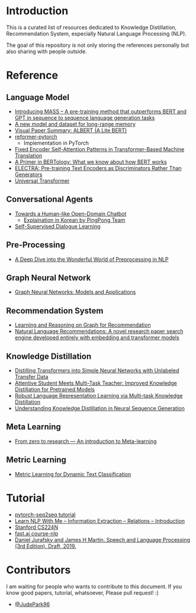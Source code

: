 # Introduction
This is a curated list of resources dedicated to Knowledge Distillation, Recommendation System, especially Natural Language Processing (NLP).

The goal of this repository is not only storing the references personally but also sharing with people outside.

# Reference

## Language Model
- [Introducing MASS – A pre-training method that outperforms BERT and GPT in sequence to sequence language generation tasks](https://www.microsoft.com/en-us/research/blog/introducing-mass-a-pre-training-method-that-outperforms-bert-and-gpt-in-sequence-to-sequence-language-generation-tasks/)
- [A new model and dataset for long-range memory](https://deepmind.com/blog/article/A_new_model_and_dataset_for_long-range_memory?fbclid=IwAR2XGjVqZgx90_S1y6e7CWR4BmAbsSspdn6Rks7BuN2Xuy3qnOpdf211bnc)
- [Visual Paper Summary: ALBERT (A Lite BERT)](https://amitness.com/2020/02/albert-visual-summary/)
- [reformer-pytorch](https://github.com/lucidrains/reformer-pytorch)
  - Implementation in PyTorch
- [Fixed Encoder Self-Attention Patterns in Transformer-Based Machine Translation](https://arxiv.org/abs/2002.10260?fbclid=IwAR3pr2SUEBe3L4eRZE8dR1X9lPpNcRc2aZUnEQZ5Y8B4sARgpqBeO76shc0)
- [A Primer in BERTology: What we know about how BERT works](https://arxiv.org/pdf/2002.12327.pdf)
- [ELECTRA: Pre-training Text Encoders as Discriminators Rather Than Generators](https://github.com/google-research/electra)
- [Universal Transformer](https://arxiv.org/pdf/1807.03819.pdf)


## Conversational Agents
- [Towards a Human-like Open-Domain Chatbot](https://arxiv.org/abs/2001.09977?fbclid=IwAR1-8Qi3MNs8I8Q3yLIajkTHEJJjMWdAWRLIRC7A464mxSMJoEJDHxpGs9s)
  -  [Explaination in Korean by PingPong Team](https://blog.pingpong.us/meena-presentation/?fbclid=IwAR3epnb8NOQQcUQfXaJZLfGF-fhSsXV_FuVCD0yU78KOlb93Fi7KdMM51Kg)
- [Self-Supervised Dialogue Learning](https://arxiv.org/pdf/1907.00448.pdf)

## Pre-Processing
- [A Deep Dive into the Wonderful World of Preprocessing in NLP](https://mlexplained.com/2019/11/06/a-deep-dive-into-the-wonderful-world-of-preprocessing-in-nlp/)

## Graph Neural Network
- [Graph Neural Networks: Models and Applications](http://cse.msu.edu/~mayao4/tutorials/aaai2020/?fbclid=IwAR285UMlV8mq1PWsIyYp233m-KHTueKzJorK2uyjQeh2yIli9zw9MxLhbjs)

## Recommendation System
- [Learning and Reasoning on Graph for Recommendation](https://next-nus.github.io/)
- [Natural Language Recommendations: A novel research paper search engine developed entirely with embedding and transformer models](https://github.com/Santosh-Gupta/NaturalLanguageRecommendations)

## Knowledge Distillation
- [Distilling Transformers into Simple Neural Networks with Unlabeled Transfer Data](https://arxiv.org/abs/1910.01769)
- [Attentive Student Meets Multi-Task Teacher: Improved Knowledge Distillation for Pretrained Models](https://arxiv.org/pdf/1911.03588.pdf)
- [Robust Language Representation Learning via Multi-task Knowledge Distillation](https://www.microsoft.com/en-us/research/blog/robust-language-representation-learning-via-multi-task-knowledge-distillation/)
- [Understanding Knowledge Distillation in Neural Sequence Generation](https://www.microsoft.com/en-us/research/video/understanding-knowledge-distillation-in-neural-sequence-generation/)

## Meta Learning
- [From zero to research — An introduction to Meta-learning](https://medium.com/huggingface/from-zero-to-research-an-introduction-to-meta-learning-8e16e677f78a)

## Metric Learning
- [Metric Learning for Dynamic Text Classification](https://www.aclweb.org/anthology/D19-6116/)

# Tutorial
- [pytorch-seq2seq tutorial](https://github.com/bentrevett/pytorch-seq2seq)
- [Learn NLP With Me – Information Extraction – Relations – Introduction](https://ryanong.co.uk/2020/02/21/day-52-learn-nlp-with-me-information-extraction-relations-introduction/)
- [Stanford CS224N](http://web.stanford.edu/class/cs224n/)
- [fast.ai course-nlp](https://github.com/fastai/course-nlp)
- [Daniel Jurafsky and James H Martin. Speech and Language Processing (3rd Edition). Draft, 2019.](https://web.stanford.edu/~jurafsky/slp3/)

# Contributors
I am waiting for people who wants to contribute to this document. If you know good papers, tutorial, whatsoever, Please pull request! :) 

- [@JudePark96](https://github.com/JudePark96/)
